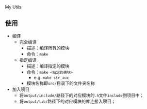 My Utils

## 使用
- 编译
    - 完全编译
        - 描述：编译所有的模块
        - 命令：`make`
    - 指定编译
        - 描述：编译指定的模块
        - 命令：`make <指定的模块>`
            - e.g. `make str_aux`
        - 模块名称即`src/`目录下的文件夹名称
- 加入项目
    - 将`output/include/`路径下的对应模块的`.h`文件`include`到项目中；
    - 将`output/lib/`路径下的对应模块的库连接入项目；

